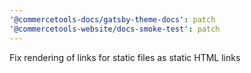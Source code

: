 ```yaml
---
'@commercetools-docs/gatsby-theme-docs': patch
'@commercetools-website/docs-smoke-test': patch
---
```


Fix rendering of links for static files as static HTML links
